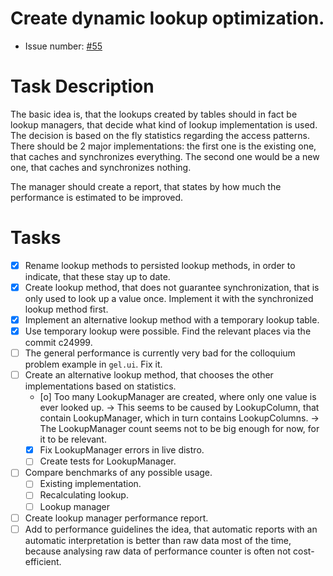 # Create dynamic lookup optimization.
* Issue number: [\#55](https://codeberg.org/splitcells-net/net.splitcells.network.community/issues/55)
# Task Description
The basic idea is, that the lookups created by tables should in fact be lookup managers,
that decide what kind of lookup implementation is used.
The decision is based on the fly statistics regarding the access patterns.
There should be 2 major implementations:
the first one is the existing one, that caches and synchronizes everything.
The second one would be a new one, that caches and synchronizes nothing.

The manager should create a report, that states by how much the performance
is estimated to be improved.
# Tasks
* [x] Rename lookup methods to persisted lookup methods,
  in order to indicate, that these stay up to date.
* [x] Create lookup method, that does not guarantee synchronization,
  that is only used to look up a value once.
  Implement it with the synchronized lookup method first.
* [x] Implement an alternative lookup method with a temporary lookup table.
* [x] Use temporary lookup were possible.
  Find the relevant places via the commit c24999.
* [ ] The general performance is currently very bad for the 
  colloquium problem example in `gel.ui`.
  Fix it.
* [ ] Create an alternative lookup method, that chooses the other implementations
  based on statistics.
    * [o] Too many LookupManager are created, where only one value is ever looked up.
      -> This seems to be caused by LookupColumn, that contain LookupManager,
      which in turn contains LookupColumns.
      -> The LookupManager count seems not to be big enough for now, for it to be relevant.
    * [x] Fix LookupManager errors in live distro.
    * [ ] Create tests for LookupManager.
* [ ] Compare benchmarks of any possible usage.
    * [ ] Existing implementation.
    * [ ] Recalculating lookup.
    * [ ] Lookup manager
* [ ] Create lookup manager performance report.
* [ ] Add to performance guidelines the idea,
  that automatic reports with an automatic interpretation is better
  than raw data most of the time,
  because analysing raw data of performance counter is often not cost-efficient.